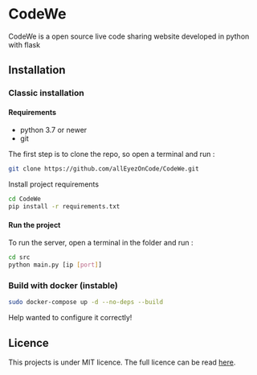 # CodeWe

CodeWe is a open source live code sharing website developed in python with flask

## Installation

### Classic installation

#### Requirements

* python 3.7 or newer
* git

The first step is to clone the repo, so open a terminal and run :

```bash
git clone https://github.com/allEyezOnCode/CodeWe.git
```

Install project requirements

```bash
cd CodeWe
pip install -r requirements.txt
```

#### Run the project

To run the server, open a terminal in the folder and run :

```bash
cd src
python main.py [ip [port]]
```

### Build with docker (instable)

```bash
sudo docker-compose up -d --no-deps --build
```

Help wanted to configure it correctly!

## Licence

This projects is under MIT licence. The full licence can be read [here](https://github.com/allEyezOnCode/CodeWe).